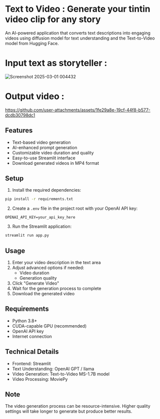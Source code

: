 # Text to Video : Generate your tintin video clip for any story

An AI-powered application that converts text descriptions into engaging videos using diffusion model for text understanding and the Text-to-Video model from Hugging Face.

# Input text as storyteller : 
![Screenshot 2025-03-01 004432](https://github.com/user-attachments/assets/abb3a714-2e5b-4b54-b410-213612d9e110)

# Output video : 
https://github.com/user-attachments/assets/1fe29a8e-19cf-44f8-b577-dcdb30798dc1


## Features

- Text-based video generation
- AI-enhanced prompt generation
- Customizable video duration and quality
- Easy-to-use Streamlit interface
- Download generated videos in MP4 format

## Setup

1. Install the required dependencies:
```bash
pip install -r requirements.txt
```

2. Create a `.env` file in the project root with your OpenAI API key:
```
OPENAI_API_KEY=your_api_key_here
```

3. Run the Streamlit application:
```bash
streamlit run app.py
```

## Usage

1. Enter your video description in the text area
2. Adjust advanced options if needed:
   - Video duration
   - Generation quality
3. Click "Generate Video"
4. Wait for the generation process to complete
5. Download the generated video

## Requirements

- Python 3.8+
- CUDA-capable GPU (recommended)
- OpenAI API key
- Internet connection

## Technical Details

- Frontend: Streamlit
- Text Understanding: OpenAI GPT / llama
- Video Generation: Text-to-Video MS-1.7B model
- Video Processing: MoviePy

## Note

The video generation process can be resource-intensive. Higher quality settings will take longer to generate but produce better results.
